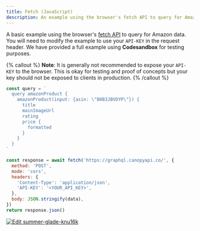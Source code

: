 ```yaml
---
title: Fetch (JavaScript)
description: An example using the browser's fetch API to query for Amazon data.
---
```


A basic example using the browser's [fetch API](https://developer.mozilla.org/en-US/docs/Web/API/Fetch_API) to query for Amazon data. You will need to modify the example to use your `API-KEY` in the request header. We have provided a full example using **Codesandbox** for testing purposes.

{% callout %}
**Note**: It is generally not recommended to expose your `API-KEY` to the browser. This is okay for testing and proof of concepts but your key should not be exposed to clients in production.
{% /callout %}

```javascript
const query = `
  query amazonProduct {
    amazonProduct(input: {asin: \"B0B3JBVDYP\"}) {
      title
      mainImageUrl
      rating
      price {
        formatted
      }
    }
  }
`

const response = await fetch('https://graphql.canopyapi.co/', {
  method: 'POST',
  mode: 'cors',
  headers: {
    'Content-Type': 'application/json',
    'API-KEY': '<YOUR_API_KEY>',
  },
  body: JSON.stringify(data),
})
return response.json()
```

[![Edit summer-glade-knu16k](https://codesandbox.io/static/img/play-codesandbox.svg)](https://codesandbox.io/s/summer-glade-knu16k?fontsize=14&hidenavigation=1&theme=dark)
